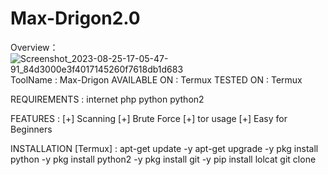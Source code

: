 # Max-Drigon2.0

Overview：![Screenshot_2023-08-25-17-05-47-91_84d3000e3f4017145260f7618db1d683](https://github.com/Code-with-Rajan/Max-Drigon2.0/assets/140646537/b821d63b-12ad-4757-a19a-6c4440647484)
ToolName :
Max-Drigon
AVAILABLE ON :
Termux
TESTED ON :
Termux

REQUIREMENTS :
internet
php
python
python2

FEATURES :
[+] Scanning
[+] Brute Force
[+] tor usage 
[+] Easy for Beginners 

INSTALLATION [Termux] :
apt-get update -y
apt-get upgrade -y
pkg install python -y
pkg install python2 -y
pkg install git -y
pip install lolcat
git clone 
